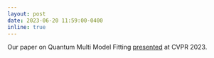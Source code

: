 ```yaml
---
layout: post
date: 2023-06-20 11:59:00-0400
inline: true
---
```

Our paper on Quantum Multi Model Fitting [presented](https://polimi365-my.sharepoint.com/:i:/g/personal/10755186_polimi_it/EZko9z8zC-hNppmXdrmDTIUBgP68Uec7sJfYiFu8xMh9Lg?e=hRbgjB) at CVPR 2023.